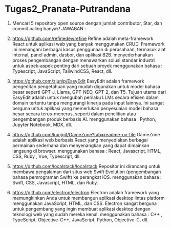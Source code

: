 # Tugas2_Pranata-Putrandana

1. Mencari 5 repository open source dengan jumlah contributor, Star, 
dan commit paling banyak!
JAWABAN :
1. https://github.com/refinedev/refine
   Refine adalah meta-framework React untuk aplikasi web yang banyak menggunakan CRUD.
   Framework ini menangani berbagai kasus penggunaan di perusahaan, termasuk alat internal,
   panel admin, dasbor, dan aplikasi B2B. menyederhanakan proses pengembangan dengan
   menawarkan solusi standar industri untuk aspek-aspek penting dari sebuah proyek
   menggunakan bahasa : Typescript, JavaScript, TailwindCSS, React, dll.
   
2. https://github.com/zjunlp/EasyEdit
   EasyEdit adalah framework pengeditan pengetahuan yang mudah digunakan untuk model bahasa besar seperti
   GPT-J, Llama, GPT-NEO, GPT-2, dan T5. Tujuan utama dari EasyEdit adalah untuk mengubah perilaku LLMs
   secara efisien dalam domain tertentu tanpa mengurangi kinerja pada input lainnya.
   Ini sangat berguna untuk aplikasi yang memerlukan penyesuaian model bahasa besar secara terus-menerus,
   seperti dalam penelitian atau pengembangan produk berbasis AI.
   menggunakan bahasa : Python, Jupyter Notebook, MDX, dll.
   
3. https://github.com/kunjgit/GameZone?tab=readme-ov-file
   GameZone adalah aplikasi web berbasis React yang menyediakan berbagai permainan sederhana dan menyenangkan
   yang dapat dimainkan langsung di browser.
   menggunakan bahasa : React, Javascript, HTML, CSS, Ruby , Vue, Typescript, dll.
   
4. https://github.com/localstack/localstack
   Repositor ini dirancang untuk membawa pengalaman dari situs web Swift Evolution
   (pengembangan bahasa pemrograman Swift) ke perangkat iOS.
   menggunakan bahasa : Swift, CSS, Javascript, HTML, dan Ruby.
   
5. https://github.com/electron/electron
   Electron adalah framework yang memungkinkan Anda untuk membangun aplikasi desktop lintas platform menggunakan
   JavaScript, HTML, dan CSS. Electron sangat berguna untuk pengembang yang ingin membuat aplikasi desktop dengan
   teknologi web yang sudah mereka kenal.
   menggunakan bahasa : C++ , TypeScript, Objective-C++, JavaScript, Python, Objective-C, dll.

